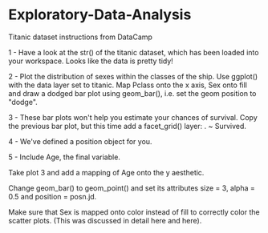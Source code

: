 # Exploratory-Data-Analysis

Titanic dataset instructions from DataCamp

1 - Have a look at the str() of the titanic dataset, which has been loaded into your workspace. Looks like the data is pretty tidy!

2 - Plot the distribution of sexes within the classes of the ship.
Use ggplot() with the data layer set to titanic.
Map Pclass onto the x axis, Sex onto fill and draw a dodged bar plot using geom_bar(), i.e. set the geom position to "dodge".

3 - These bar plots won't help you estimate your chances of survival. Copy the previous bar plot, but this time add a facet_grid() layer: . ~ Survived.

4 - We've defined a position object for you.

5 - Include Age, the final variable.

Take plot 3 and add a mapping of Age onto the y aesthetic.

Change geom_bar() to geom_point() and set its attributes size = 3, alpha = 0.5 and position = posn.jd.

Make sure that Sex is mapped onto color instead of fill to correctly color the scatter plots. (This was discussed in detail here and here).
